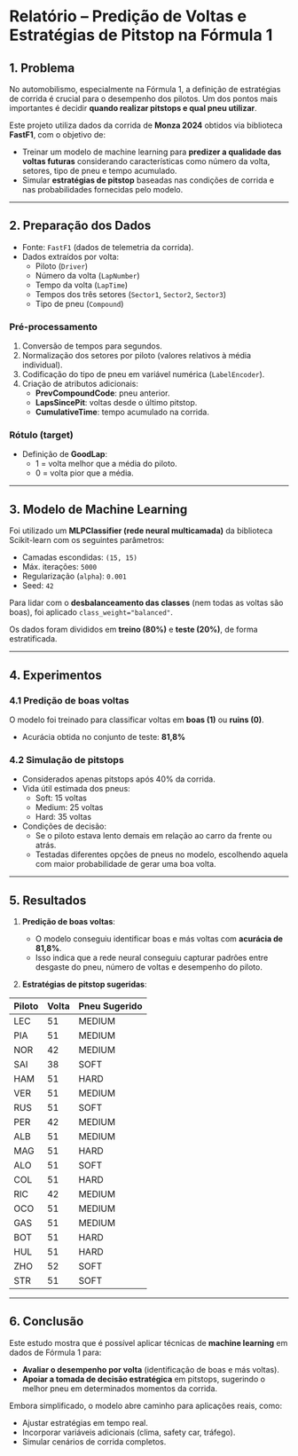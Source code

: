 # Relatório – Predição de Voltas e Estratégias de Pitstop na Fórmula 1

## 1. Problema
No automobilismo, especialmente na Fórmula 1, a definição de estratégias de corrida é crucial para o desempenho dos pilotos. Um dos pontos mais importantes é decidir **quando realizar pitstops e qual pneu utilizar**.  

Este projeto utiliza dados da corrida de **Monza 2024** obtidos via biblioteca **FastF1**, com o objetivo de:  
- Treinar um modelo de machine learning para **predizer a qualidade das voltas futuras** considerando características como número da volta, setores, tipo de pneu e tempo acumulado.  
- Simular **estratégias de pitstop** baseadas nas condições de corrida e nas probabilidades fornecidas pelo modelo.  

---

## 2. Preparação dos Dados
- Fonte: `FastF1` (dados de telemetria da corrida).  
- Dados extraídos por volta:  
  - Piloto (`Driver`)  
  - Número da volta (`LapNumber`)  
  - Tempo da volta (`LapTime`)  
  - Tempos dos três setores (`Sector1`, `Sector2`, `Sector3`)  
  - Tipo de pneu (`Compound`)  

### Pré-processamento
1. Conversão de tempos para segundos.  
2. Normalização dos setores por piloto (valores relativos à média individual).  
3. Codificação do tipo de pneu em variável numérica (`LabelEncoder`).  
4. Criação de atributos adicionais:  
   - **PrevCompoundCode**: pneu anterior.  
   - **LapsSincePit**: voltas desde o último pitstop.  
   - **CumulativeTime**: tempo acumulado na corrida.  

### Rótulo (target)
- Definição de **GoodLap**:  
  - 1 = volta melhor que a média do piloto.  
  - 0 = volta pior que a média.  

---

## 3. Modelo de Machine Learning
Foi utilizado um **MLPClassifier (rede neural multicamada)** da biblioteca Scikit-learn com os seguintes parâmetros:  
- Camadas escondidas: `(15, 15)`  
- Máx. iterações: `5000`  
- Regularização (`alpha`): `0.001`  
- Seed: `42`  

Para lidar com o **desbalanceamento das classes** (nem todas as voltas são boas), foi aplicado `class_weight="balanced"`.  

Os dados foram divididos em **treino (80%)** e **teste (20%)**, de forma estratificada.  

---

## 4. Experimentos
### 4.1 Predição de boas voltas
O modelo foi treinado para classificar voltas em **boas (1)** ou **ruins (0)**.  
- Acurácia obtida no conjunto de teste: **81,8%**  

### 4.2 Simulação de pitstops
- Considerados apenas pitstops após 40% da corrida.  
- Vida útil estimada dos pneus:  
  - Soft: 15 voltas  
  - Medium: 25 voltas  
  - Hard: 35 voltas  
- Condições de decisão:  
  - Se o piloto estava lento demais em relação ao carro da frente ou atrás.  
  - Testadas diferentes opções de pneus no modelo, escolhendo aquela com maior probabilidade de gerar uma boa volta.  

---

## 5. Resultados
1. **Predição de boas voltas**:  
   - O modelo conseguiu identificar boas e más voltas com **acurácia de 81,8%**.  
   - Isso indica que a rede neural conseguiu capturar padrões entre desgaste do pneu, número de voltas e desempenho do piloto.  

2. **Estratégias de pitstop sugeridas**:  

| Piloto | Volta | Pneu Sugerido |
|--------|-------|---------------|
| LEC    | 51    | MEDIUM        |
| PIA    | 51    | MEDIUM        |
| NOR    | 42    | MEDIUM        |
| SAI    | 38    | SOFT          |
| HAM    | 51    | HARD          |
| VER    | 51    | MEDIUM        |
| RUS    | 51    | SOFT          |
| PER    | 42    | MEDIUM        |
| ALB    | 51    | MEDIUM        |
| MAG    | 51    | HARD          |
| ALO    | 51    | SOFT          |
| COL    | 51    | HARD          |
| RIC    | 42    | MEDIUM        |
| OCO    | 51    | MEDIUM        |
| GAS    | 51    | MEDIUM        |
| BOT    | 51    | HARD          |
| HUL    | 51    | HARD          |
| ZHO    | 52    | SOFT          |
| STR    | 51    | SOFT          |

---

## 6. Conclusão
Este estudo mostra que é possível aplicar técnicas de **machine learning** em dados de Fórmula 1 para:  
- **Avaliar o desempenho por volta** (identificação de boas e más voltas).  
- **Apoiar a tomada de decisão estratégica** em pitstops, sugerindo o melhor pneu em determinados momentos da corrida.  

Embora simplificado, o modelo abre caminho para aplicações reais, como:  
- Ajustar estratégias em tempo real.  
- Incorporar variáveis adicionais (clima, safety car, tráfego).  
- Simular cenários de corrida completos.  
